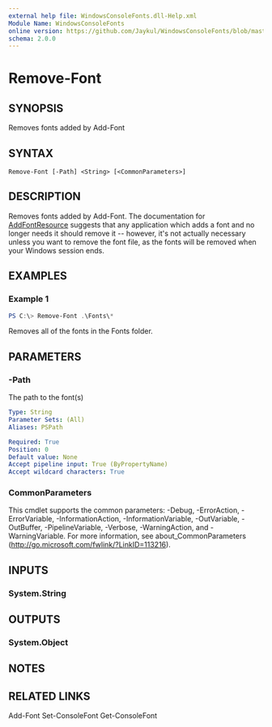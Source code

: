```yaml
---
external help file: WindowsConsoleFonts.dll-Help.xml
Module Name: WindowsConsoleFonts
online version: https://github.com/Jaykul/WindowsConsoleFonts/blob/master/Docs/Remove-Font.md
schema: 2.0.0
---
```


# Remove-Font

## SYNOPSIS
Removes fonts added by Add-Font

## SYNTAX

```
Remove-Font [-Path] <String> [<CommonParameters>]
```

## DESCRIPTION
Removes fonts added by Add-Font. The documentation for [AddFontResource](https://docs.microsoft.com/en-us/windows/desktop/api/wingdi/nf-wingdi-addfontresourcea) suggests that any application which adds a font and no longer needs it should remove it -- however, it's not actually necessary unless you want to remove the font file, as the fonts will be removed when your Windows session ends.

## EXAMPLES

### Example 1
```powershell
PS C:\> Remove-Font .\Fonts\*
```

Removes all of the fonts in the Fonts folder.

## PARAMETERS

### -Path
The path to the font(s)

```yaml
Type: String
Parameter Sets: (All)
Aliases: PSPath

Required: True
Position: 0
Default value: None
Accept pipeline input: True (ByPropertyName)
Accept wildcard characters: True
```

### CommonParameters
This cmdlet supports the common parameters: -Debug, -ErrorAction, -ErrorVariable, -InformationAction, -InformationVariable, -OutVariable, -OutBuffer, -PipelineVariable, -Verbose, -WarningAction, and -WarningVariable.
For more information, see about_CommonParameters (http://go.microsoft.com/fwlink/?LinkID=113216).

## INPUTS

### System.String

## OUTPUTS

### System.Object
## NOTES

## RELATED LINKS
Add-Font
Set-ConsoleFont
Get-ConsoleFont
